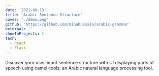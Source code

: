 ```yaml
---
date: '2021-08-13'
title: 'Arabic Sentence Structure'
cover: './demo.png'
github: 'https://github.com/minahussain/arabic-grammar'
external: ''
showInProjects: 1
tech:
  - React
  - Flask
---
```


Discover your user-input sentence structure with UI displaying parts of speech using camel-tools, an Arabic natural language processing tool.